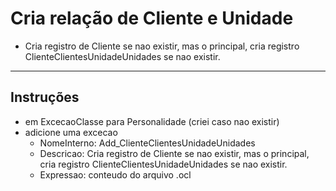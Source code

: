 # Cria relação de Cliente e Unidade

* Cria registro de Cliente se nao existir, mas o principal, cria registro ClienteClientesUnidadeUnidades se nao existir.
-----
## Instruções
* em ExcecaoClasse para Personalidade (criei caso nao existir)
* adicione uma excecao
  * NomeInterno: Add_ClienteClientesUnidadeUnidades
  * Descricao: Cria registro de Cliente se nao existir, mas o principal, cria registro ClienteClientesUnidadeUnidades se nao existir.
  * Expressao: conteudo do arquivo .ocl
